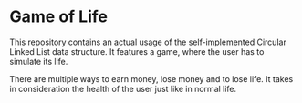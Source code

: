 # Game of Life

This repository contains an actual usage of the self-implemented Circular Linked List data structure.
It features a game, where the user has to simulate its life.

There are multiple ways to earn money, lose money and to lose life.
It takes in consideration the health of the user just like in normal life.

